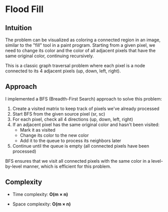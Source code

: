 # Flood Fill

## Intuition
The problem can be visualized as coloring a connected region in an image, similar to the "fill" tool in a paint program. Starting from a given pixel, we need to change its color and the color of all adjacent pixels that have the same original color, continuing recursively.

This is a classic graph traversal problem where each pixel is a node connected to its 4 adjacent pixels (up, down, left, right). 

## Approach
I implemented a BFS (Breadth-First Search) approach to solve this problem:

1. Create a visited matrix to keep track of pixels we've already processed
2. Start BFS from the given source pixel (sr, sc)
3. For each pixel, check all 4 directions (up, down, left, right)
4. If an adjacent pixel has the same original color and hasn't been visited:
   - Mark it as visited
   - Change its color to the new color
   - Add it to the queue to process its neighbors later
5. Continue until the queue is empty (all connected pixels have been processed)

BFS ensures that we visit all connected pixels with the same color in a level-by-level manner, which is efficient for this problem.

## Complexity

- Time complexity: **O(m × n)** 
 
- Space complexity: **O(m × n)**
 
